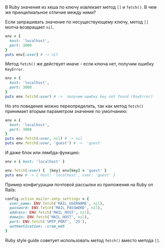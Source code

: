 В Ruby значения из хеша по ключу извлекает метод `[]` и `fetch()`. В чем же принципиальное отличие между ними?

Если запрашивать значение по несуществующему ключу, метод `[]` молча возвращает `nil`.

```ruby
env = {
  host: 'localhost',
  port: 3000 
}
puts env[:user] # -> nil
```

Метод `fetch()` же действует иначе - если ключа нет, получим ошибку `КеуError`.

```ruby
env = {
  host: 'localhost',
  port: 3000 
}
puts env.fetch(:user) # ->  получим ошибку key not found (KeyError)
```

Но это поведение можно переопределить, так как метод `fetch()` принимает вторым параметром значение по умолчанию:

```ruby
env = {
  host: 'localhost',
  port: 3000 
}
puts env.fetch(:user, nil) # -> nil
puts env.fetch(:user, 'guest') # ->  'guest'
```

И даже блок или лямбда-функцию:

```ruby
env = { host: 'localhost' }

env.fetch(:user) {  |key| env[key] = 'guest' }
puts env # -> { host: 'localhost', user: 'guest' }
```

Пример конфигурации почтовой рассылки из приложения на Ruby on Rails:

```ruby
config.action_mailer.smtp_settings = {
  user_name: ENV.fetch('MAIL_USERNAME', nil),
  password: ENV.fetch('MAIL_PASSWORD', nil),
  address: ENV.fetch('MAIL_HOST', nil),
  domain: ENV.fetch('MAIL_HOST', nil),
  port: ENV.fetch('SMTP_PORT', '25'),
  authentication: :cram_md5
}
```

Ruby style guide советует использовать метод `fetch()` вместо метода `[]`.
